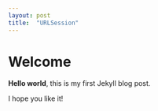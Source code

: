 ```yaml
---
layout: post
title:  "URLSession"
---
```


# Welcome

**Hello world**, this is my first Jekyll blog post.

I hope you like it!
